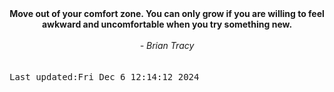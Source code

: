 
<div align="center"><b><span>Move out of your comfort zone. You can only grow if you are willing to feel awkward and uncomfortable when you try something new.</span></b><br><br><i> - Brian Tracy</i></div>
<br><br><kbd>Last updated:Fri Dec  6 12:14:12 2024</kbd>